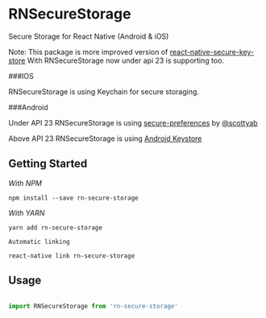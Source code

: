 # RNSecureStorage

Secure Storage for React Native (Android & iOS) 

Note: This package is more improved version of [react-native-secure-key-store](https://github.com/pradeep1991singh/react-native-secure-key-store) With RNSecureStorage now under api 23 is supporting too.

###IOS

RNSecureStorage is using Keychain for secure storaging.

###Android

Under API 23 RNSecureStorage is using [secure-preferences](https://github.com/scottyab/secure-preferences/) by [@scottyab](https://github.com/scottyab)

Above API 23 RNSecureStorage is using [Android Keystore](https://developer.android.com/training/articles/keystore)

## Getting Started

*With NPM*
```
npm install --save rn-secure-storage
```

*With YARN*
```
yarn add rn-secure-storage
```

`Automatic linking`

```
react-native link rn-secure-storage
```
## Usage

```javascript

import RNSecureStorage from 'rn-secure-storage'

```

